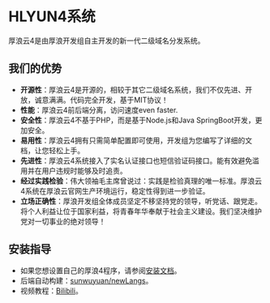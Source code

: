# HLYUN4系统
厚浪云4是由厚浪开发组自主开发的新一代二级域名分发系统。

## 我们的优势
- **开源性**：厚浪云4是开源的，相较于其它二级域名系统，我们不仅先进、开放，诚意满满。代码完全开发，基于MIT协议！
- **性能**：厚浪云4前后端分离，访问速度even faster.
- **安全性**：厚浪云4不基于PHP，而是基于Node.js和Java SpringBoot开发，更加安全。
- **易用性**：厚浪云4拥有只需简单配置即可使用，开发组为您编写了详细的文档，让您轻松上手。
- **先进性**：厚浪云4系统接入了实名认证接口也短信验证码接口。能有效避免滥用并在用户违规时能够及时追责。
- **经过实践检验**：伟大领袖毛主席曾说过：实践是检验真理的唯一标准。厚浪云4系统在厚浪云官网生产环境运行，稳定性得到进一步验证。
- **立场正确性**：厚浪开发组全体成员坚定不移坚持党的领导，听党话、跟党走。将个人利益让位于国家利益，将青春年华奉献于社会主义建设。我们坚决维护党对一切事业的绝对领导！

## 安装指导
- 如果您想设置自己的厚浪4程序，请参阅[安装文档](https://hlyun.org/article/houlangs/hl4-install)。
- 后端自动构建：[sunwuyuan/newLangs](https://github.com/SunWuyuan/newLangs)。
- 视频教程：[Bilibili](https://www.bilibili.com/video/BV15e41197WL/)。